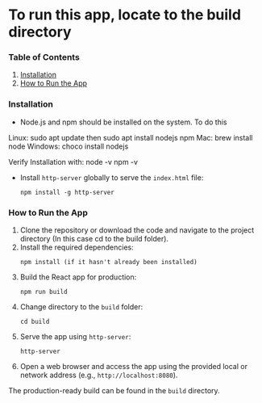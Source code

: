 # To run this app, locate to the build directory 

### Table of Contents


1. [Installation](#installation)
2. [How to Run the App](#how-to-run-the-app)


### Installation

- Node.js and npm should be installed on the system. To do this

Linux: sudo apt update then sudo apt install nodejs npm
Mac: brew install node
Windows: choco install nodejs

Verify Installation with:
node -v
npm -v


- Install `http-server` globally to serve the `index.html` file:
  ```
  npm install -g http-server
  ```

### How to Run the App

1. Clone the repository or download the code and navigate to the project directory (In this case cd to the build folder).
2. Install the required dependencies:
   ```
   npm install (if it hasn't already been installed)
   ```
3. Build the React app for production:
   ```
   npm run build
   ```
4. Change directory to the `build` folder:
   ```
   cd build
   ```
5. Serve the app using `http-server`:
   ```
   http-server
   ```
6. Open a web browser and access the app using the provided local or network address (e.g., `http://localhost:8080`).

The production-ready build can be found in the `build` directory.
